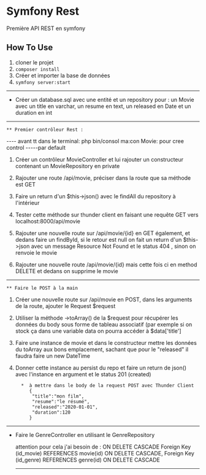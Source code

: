 # Symfony Rest 
Première API REST en symfony

## How To Use
1. cloner le projet
2. `composer install`
3. Créer et importer la base de données
4. `symfony server:start`

_______________________
*  Créer un database.sql avec une entité et un repository pour : un Movie avec un title en varchar, un resume en text, un released en Date et un duration en int

_______________________
    ** Premier contrôleur Rest :
 ---- avant tt dans le terminal:
 php bin/consol ma:con Movie: pour cree control
 -----par default
1. Créer un contrôleur MovieController et lui rajouter un constructeur contenant un MovieRepository en private
	
2. Rajouter une route /api/movie, préciser dans la route que sa méthode est GET
	
3. Faire un return d'un $this->json() avec le findAll du repository à l'intérieur
	
4. Tester cette méthode sur thunder client en faisant une requête GET vers localhost:8000/api/movie
	
5. Rajouter une nouvelle route sur /api/movie/{id} en GET également, et dedans faire un findById, si le retour est null on fait un return d'un $this->json avec un message Resource Not Found et le status 404  , sinon on renvoie le movie
	
6. Rajouter une nouvelle route /api/movie/{id} mais cette fois ci en method DELETE et dedans on supprime le movie

______________________
 
    ** Faire le POST à la main
	
1. Créer une nouvelle route sur /api/movie en POST, dans les arguments de la route, ajouter le Request $request
	
2. Utiliser la méthode ->toArray() de la $request pour récupérer les données du body sous forme de tableau associatif (par exemple si on stock ça dans une variable data on pourra accéder à $data['title']
	
3. Faire une instance de movie et dans le constructeur mettre les données du toArray aux bons emplacement, sachant que pour le "released" il faudra faire un new DateTime
	
4. Donner cette instance au persist du repo et faire un return de json() avec l'instance en argument et le status 201 (created)


         *  à mettre dans le body de la request POST avec Thunder Client
            {
             "title":"mon film",
             "resume":"le résumé",
             "released":"2020-01-01",
             "duration":120
            } 
  __________________________

* Faire le GenreController en utilisant le GenreRepository

     attention pour cela j'ai besoin de : ON DELETE CASCADE
     Foreign Key (id_movie) REFERENCES movie(id) ON DELETE CASCADE,
     Foreign Key (id_genre) REFERENCES genre(id) ON DELETE CASCADE
  __________________________